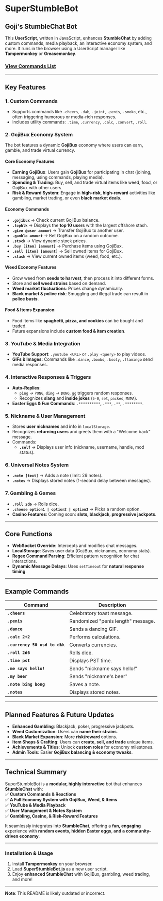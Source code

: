 # **SuperStumbleBot**  
## Goji's **StumbleChat** Bot  

This **UserScript**, written in JavaScript, enhances **StumbleChat** by adding custom commands, media playback, an interactive economy system, and more. It runs in the browser using a UserScript manager like **Tampermonkey** or **Greasemonkey**.  

### **[View Commands List](https://github.com/GojiBran/SuperStumbleBot-Commands)**  

---

## **Key Features**  

### **1. Custom Commands**  
- Supports commands like `.cheers`, `.dab`, `.joint`, `.penis`, `.smoko`, etc., often triggering humorous or media-rich responses.  
- Includes utility commands: `.time`, `.currency`, `.calc`, `.convert`, `.roll`.  

### **2. GojiBux Economy System**  
The bot features a dynamic **GojiBux** economy where users can earn, gamble, and trade virtual currency.  

#### **Core Economy Features**  
- **Earning GojiBux**: Users gain **GojiBux** for participating in chat (joining, messaging, using commands, playing media).  
- **Spending & Trading**: Buy, sell, and trade virtual items like weed, food, or GojiBux with other users.  
- **Risk & Reward System**: Engage in **high-risk, high-reward** activities like gambling, market trading, or even **black market deals**.  

#### **Economy Commands**  
- **`.gojibux`** → Check current GojiBux balance.  
- **`.topblk`** → Displays the **top 10 users** with the largest offshore stash.  
- **`.give @user amount`** → Transfer GojiBux to another user.  
- **`.gamble amount`** → Bet GojiBux on a random outcome.  
- **`.stock`** → View dynamic stock prices.  
- **`.buy [item] [amount]`** → Purchase items using GojiBux.  
- **`.sell [item] [amount]`** → Sell owned items for GojiBux.  
- **`.stash`** → View current owned items (weed, food, etc.).  

#### **Weed Economy Features**  
- Grow weed from **seeds to harvest**, then process it into different forms.  
- Store and **sell weed strains** based on demand.  
- **Weed market fluctuations**: Prices change dynamically.  
- **Black market & police risk**: Smuggling and illegal trade can result in **police busts**.  

#### **Food & Items Expansion**  
- Food items like **spaghetti, pizza, and cookies** can be bought and traded.  
- Future expansions include **custom food & item creation**.  

### **3. YouTube & Media Integration**  
- **YouTube Support**: `.youtube <URL>` or `.play <query>` to play videos.  
- **GIFs & Images**: Commands like `.dance`, `.boobs`, `.booty`, `.flamingo` send media responses.  

### **4. Interactive Responses & Triggers**  
- **Auto-Replies**:  
  - `ping` → `PONG`, `ding` → `DONG`, `gg` triggers random responses.  
  - Recognizes **slang** and **inside jokes** (`5-0`, `set`, `packed`, `MAMA`).  
- **Easter Eggs & Fun Commands**: `.**********`, `.***`, `.**`, `.********`.  

### **5. Nickname & User Management**  
- Stores **user nicknames** and info in `localStorage`.  
- Recognizes **returning users** and greets them with a "Welcome back" message.  
- Commands:  
  - **`.self`** → Displays user info (nickname, username, handle, mod status).  

### **6. Universal Notes System**  
- **`.note [text]`** → Adds a note (limit: 26 notes).  
- **`.notes`** → Displays stored notes (1-second delay between messages).  

### **7. Gambling & Games**  
- **`.roll 2d6`** → Rolls dice.  
- **`.choose option1 | option2 | option3`** → Picks a random option.  
- **Casino Features**: Coming soon: **slots, blackjack, progressive jackpots**.  

---

## **Core Functions**  
- **WebSocket Override**: Intercepts and modifies chat messages.  
- **LocalStorage**: Saves user data (GojiBux, nicknames, economy stats).  
- **Regex Command Parsing**: Efficient pattern recognition for chat interactions.  
- **Dynamic Message Delays**: Uses `setTimeout` for **natural response timing**.  

---

## **Example Commands**  
| Command | Description |
|---------|-------------|
| **`.cheers`** | Celebratory toast message. |
| **`.penis`** | Randomized "penis length" message. |
| **`.dance`** | Sends a dancing GIF. |
| **`.calc 2+2`** | Performs calculations. |
| **`.currency 50 usd to dkk`** | Converts currencies. |
| **`.roll 2d6`** | Rolls dice. |
| **`.time pst`** | Displays PST time. |
| **`.me says hello!`** | Sends "nickname says hello!" |
| **`.my beer`** | Sends "nickname's beer" |
| **`.note bing bong`** | Saves a note. |
| **`.notes`** | Displays stored notes. |

---

## **Planned Features & Future Updates**  
- **Enhanced Gambling**: Blackjack, poker, progressive jackpots.  
- **Weed Customization**: Users can **name their strains**.  
- **Black Market Expansion**: More **risk/reward** options.  
- **Item Shops & Crafting**: Users can **create, sell, and trade** unique items.  
- **Achievements & Titles**: Unlock **custom roles** for economy milestones.  
- **Admin Tools**: Easier **GojiBux balancing & economy tweaks**.  

---

## **Technical Summary**  
SuperStumbleBot is a **modular, highly interactive** bot that enhances **StumbleChat** with:  
✅ **Custom Commands & Reactions**  
✅ **A Full Economy System with GojiBux, Weed, & Items**  
✅ **YouTube & Media Playback**  
✅ **User Management & Notes System**  
✅ **Gambling, Casino, & Risk-Reward Features**  

It seamlessly integrates into **StumbleChat**, offering a **fun, engaging** experience with **random events, hidden Easter eggs, and a community-driven economy**.

---

### **Installation & Usage**  
1. Install **Tampermonkey** on your browser.  
2. Load **SuperStumbleBot.js** as a new user script.  
3. Enjoy **enhanced StumbleChat** with GojiBux, gambling, weed trading, and more!  

---

**Note**: This README is likely outdated or incorrect.
